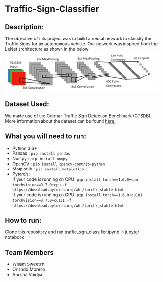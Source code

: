 # Traffic-Sign-Classifier

## Description:
The objective of this project was to build a neural network to classify the Traffic Signs for an autonomous vehicle. Our network was inspired from the LeNet architecture as shown in the below ![figure](network.PNG)

## Dataset Used:
We made use of the German Traffic Sign  Detection Benchmark (GTSDB). More information about the dataset can be found [here.](http://benchmark.ini.rub.de/?section=gtsrb&subsection=dataset)


## What you will need to run:
* Python 3.6+
* Pandas : `pip install pandas`
* Numpy : `pip install numpy`
* OpenCV : `pip install opencv-contrib-python`
* Matplotlib : `pip install matplotlib`
* Pytorch : \
If your code is running on CPU: `pip install torch==1.6.0+cpu torchvision==0.7.0+cpu -f https://download.pytorch.org/whl/torch\_stable.html` \
If your code is running on GPU: `pip install torch==1.6.0+cu101 torchvision==0.7.0+cu101 -f https://download.pytorch.org/whl/torch\_stable.html`


## How to run:
Clone this repository and run traffic_sign_classifier.ipynb in jupyter notebook

## Team Members 
* Willam Sweeten 
* Orlando Moreno
* Anusha Vaidya 
